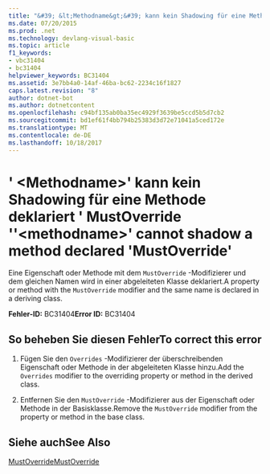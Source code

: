 ```yaml
---
title: "&#39; &lt;Methodname&gt;&#39; kann kein Shadowing für eine Methode deklariert &#39; MustOverride &#39;"
ms.date: 07/20/2015
ms.prod: .net
ms.technology: devlang-visual-basic
ms.topic: article
f1_keywords:
- vbc31404
- bc31404
helpviewer_keywords: BC31404
ms.assetid: 3e7bb4a0-14af-46ba-bc62-2234c16f1827
caps.latest.revision: "8"
author: dotnet-bot
ms.author: dotnetcontent
ms.openlocfilehash: c94bf135ab0ba35ec4929f3639be5ccd5b5d7cb2
ms.sourcegitcommit: bd1ef61f4bb794b25383d3d72e71041a5ced172e
ms.translationtype: MT
ms.contentlocale: de-DE
ms.lasthandoff: 10/18/2017
---
```

# <a name="39ltmethodnamegt39-cannot-shadow-a-method-declared-39mustoverride39"></a><span data-ttu-id="49800-102">&#39; &lt;Methodname&gt;&#39; kann kein Shadowing für eine Methode deklariert &#39; MustOverride &#39;</span><span class="sxs-lookup"><span data-stu-id="49800-102">&#39;&lt;methodname&gt;&#39; cannot shadow a method declared &#39;MustOverride&#39;</span></span>
<span data-ttu-id="49800-103">Eine Eigenschaft oder Methode mit dem `MustOverride` -Modifizierer und dem gleichen Namen wird in einer abgeleiteten Klasse deklariert.</span><span class="sxs-lookup"><span data-stu-id="49800-103">A property or method with the `MustOverride` modifier and the same name is declared in a deriving class.</span></span>  
  
 <span data-ttu-id="49800-104">**Fehler-ID:** BC31404</span><span class="sxs-lookup"><span data-stu-id="49800-104">**Error ID:** BC31404</span></span>  
  
## <a name="to-correct-this-error"></a><span data-ttu-id="49800-105">So beheben Sie diesen Fehler</span><span class="sxs-lookup"><span data-stu-id="49800-105">To correct this error</span></span>  
  
1.  <span data-ttu-id="49800-106">Fügen Sie den `Overrides` -Modifizierer der überschreibenden Eigenschaft oder Methode in der abgeleiteten Klasse hinzu.</span><span class="sxs-lookup"><span data-stu-id="49800-106">Add the `Overrides` modifier to the overriding property or method in the derived class.</span></span>  
  
2.  <span data-ttu-id="49800-107">Entfernen Sie den `MustOverride` -Modifizierer aus der Eigenschaft oder Methode in der Basisklasse.</span><span class="sxs-lookup"><span data-stu-id="49800-107">Remove the `MustOverride` modifier from the property or method in the base class.</span></span>  
  
## <a name="see-also"></a><span data-ttu-id="49800-108">Siehe auch</span><span class="sxs-lookup"><span data-stu-id="49800-108">See Also</span></span>  
 [<span data-ttu-id="49800-109">MustOverride</span><span class="sxs-lookup"><span data-stu-id="49800-109">MustOverride</span></span>](../../visual-basic/language-reference/modifiers/mustoverride.md)
